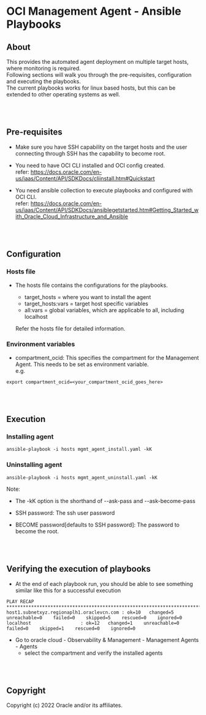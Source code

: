 # **OCI Management Agent - Ansible Playbooks**

## About
This provides the automated agent deployment on multiple target hosts, where monitoring is required.<br>
Following sections will walk you through the pre-requisites, configuration and executing the playbooks.<br>
The current playbooks works for linux based hosts, but this can be extended to other operating systems as well.

<br/><br/>
## Pre-requisites
- Make sure you have SSH capability on the target hosts and the user connecting through SSH has the capability to become root.
- You need to have OCI CLI installed and OCI config created.<br/>
refer: https://docs.oracle.com/en-us/iaas/Content/API/SDKDocs/cliinstall.htm#Quickstart

- You need ansible collection to execute playbooks and configured with OCI CLI.<br/>
refer: https://docs.oracle.com/en-us/iaas/Content/API/SDKDocs/ansiblegetstarted.htm#Getting_Started_with_Oracle_Cloud_Infrastructure_and_Ansible

<br/><br/>
## Configuration
### Hosts file
- The hosts file contains the configurations for the playbooks.
  - target_hosts = where you want to install the agent
  - target_hosts:vars = target host specific variables
  - all:vars = global variables, which are applicable to all, including localhost

  Refer the hosts file for detailed information.

### Environment variables
- compartment_ocid: This specifies the compartment for the Management Agent. This needs to be set as environment variable.
<br>e.g.
```
export compartment_ocid=<your_compartment_ocid_goes_here> 
```
<br/><br/>
## Execution
### Installing agent
```
ansible-playbook -i hosts mgmt_agent_install.yaml -kK
```

### Uninstalling agent
```
ansible-playbook -i hosts mgmt_agent_uninstall.yaml -kK
```

Note: 
- The -kK option is the shorthand of --ask-pass and  --ask-become-pass

- SSH password: The ssh user password<br>
- BECOME password[defaults to SSH password]: The password to become the root.


<br/><br/>
## Verifying the execution of playbooks
- At the end of each playbook run, you should be able to see something similar like this for a successful execution

```
PLAY RECAP ***************************************************************************************************************************************************************
host1.subnetxyz.regionaplh1.oraclevcn.com : ok=10   changed=5    unreachable=0    failed=0    skipped=5    rescued=0    ignored=0   
localhost                  : ok=12   changed=1    unreachable=0    failed=0    skipped=1    rescued=0    ignored=0    
```

- Go to oracle cloud - Observability & Management -  Management Agents - Agents
  - select the compartment and verify the installed agents

<br/><br/>
## Copyright
Copyright (c) 2022 Oracle and/or its affiliates.